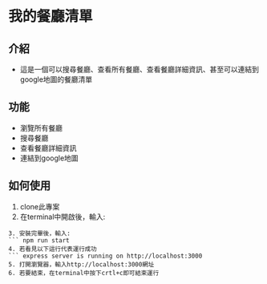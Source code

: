 # 我的餐廳清單
## 介紹
- 這是一個可以搜尋餐廳、查看所有餐廳、查看餐廳詳細資訊、甚至可以連結到google地圖的餐廳清單
## 功能
- 瀏覽所有餐廳
- 搜尋餐廳
- 查看餐廳詳細資訊
- 連結到google地圖
## 如何使用
1. clone此專案
2. 在terminal中開啟後，輸入:
``` npm install
3. 安裝完畢後，輸入:
``` npm run start
4. 若看見以下這行代表運行成功
``` express server is running on http://localhost:3000
5. 打開瀏覽器，輸入http://localhost:3000網址
6. 若要結束，在terminal中按下crtl+c即可結束運行
